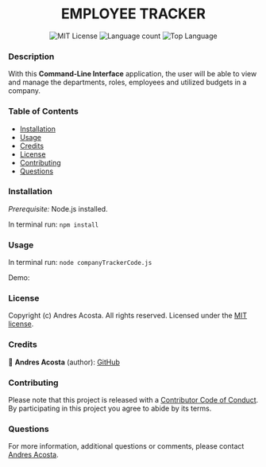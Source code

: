 <h1 align="center"> EMPLOYEE TRACKER </h1> 

<div align="center"> 

![MIT License](https://img.shields.io/apm/l/atomic-design-ui.svg?) ![Language count](https://img.shields.io/github/languages/count/acosta-andres-r/trip-planner) ![Top Language](https://img.shields.io/github/languages/top/acosta-andres-r/trip-planner)
</div>
  
### Description
With this **Command-Line Interface** application, the user will be able to view and manage the departments, roles, employees and utilized budgets in a company.

### Table of Contents

  * [Installation](#installation)
  * [Usage](#usage)
  * [Credits](#credits)
  * [License](#license)
  * [Contributing](#contributing)
  * [Questions](#questions)

### Installation
*Prerequisite:* Node.js installed.

In terminal run: ```npm install```

### Usage

In terminal run: ```node companyTrackerCode.js```

Demo:

### License

Copyright (c) Andres Acosta. All rights reserved.
Licensed under the [MIT license](LICENSE).

### Credits

👤 **Andres Acosta** (author): [GitHub](https://github.com/acosta-andres-r)


### Contributing
Please note that this project is released with a [Contributor Code of Conduct](CODE_OF_CONDUCT.md). By participating in this project you agree to abide by its terms.


### Questions
 For more information, additional questions or comments, please contact [Andres Acosta](https://github.com/acosta-andres-r).

